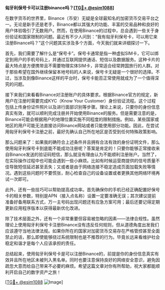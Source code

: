 **匈牙利保号卡可以注册binance吗？[[TG💪+ @esim1088](https://t.me/s/esim1088)]**

在数字货币的世界里，Binance（币安）无疑是全球最知名的加密货币交易平台之一。无论是新手还是老手，Binance都以其强大的功能、丰富的交易品种和良好的用户体验吸引了无数用户。然而，在使用Binance的过程中，总会遇到一些关于身份验证和国家限制的问题。最近有不少人问到：“我有匈牙利保号卡，可以用它来注册Binance吗？”这个问题其实涉及多个方面，今天我们就来详细探讨一下。

首先，我们需要了解什么是“保号卡”。保号卡通常是指一种虚拟SIM卡，它可以绑定到用户的手机号码上，并通过互联网提供通话、短信以及数据服务。这种卡片的最大特点是方便携带且不需要物理实体SIM卡，非常适合经常跨国旅行的人群。对于那些希望在国外继续保留本地号码的人来说，保号卡无疑是一个很好的选择。不过，当涉及到像Binance这样的平台时，保号卡能否正常使用就成为了一个值得深究的问题。

接下来我们来看看Binance对注册账户的具体要求。根据Binance官方的规定，新用户在注册时需要完成KYC（Know Your Customer）身份验证流程。这个过程包括上传身份证件照片以及进行面部识别等步骤。理论上来说，只要你的身份信息真实有效，就可以顺利完成注册并开始使用Binance的服务。但是需要注意的是，Binance可能会根据用户的地理位置实施不同程度的限制措施。例如，某些国家或地区的用户可能无法直接访问Binance网站或者只能使用部分功能。因此，在尝试用匈牙利保号卡注册之前，最好先确认自己所在地区是否受到任何特殊政策影响。

那么问题来了：如果我的确符合上述条件并且拥有合法有效的身份证明文件，那么使用匈牙利保号卡到底能不能成功注册呢？答案是肯定的！只要你能够正常接收来自Binance发送的验证码短信，那么就没有理由认为不能顺利注册账户。当然了，在实际操作过程中也可能会遇到一些小麻烦。比如有时候运营商提供的信号质量不佳导致短信延迟甚至丢失；又或者是由于网络连接不稳定造成页面加载失败等情况。遇到这些问题时不要慌张，耐心检查自己的设备设置或者更换其他网络环境再试一次即可。

此外，还有一些技巧可以帮助提高成功率。首先确保你的手机已经正确配置好保号卡的相关参数，特别是APN（接入点名称）设置一定要准确无误；其次建议提前准备好备用联系方式，万一主号码出现问题还有应急方案可用；最后还要记得定期更新应用程序版本以获得最新优化改进。

除了技术层面之外，还有一个非常重要但容易被忽略的因素——法律合规性。虽然理论上使用匈牙利保号卡注册Binance没有违反任何规则，但从道德角度出发我们应该遵守当地法律法规。如果你所在的国家对加密货币交易存在严格管控甚至全面禁止的话，那么即使能够绕过系统限制也是不推荐的行为。毕竟长远来看维护社会稳定和谐才是每个人应该承担的责任。

总结起来，使用匈牙利保号卡是可以注册Binance的，前提是你的身份信息真实有效并且所在地区未被列入黑名单。同时也要注意保持良好的网络安全意识，避免因疏忽大意而给自己带来不必要的麻烦。希望这篇文章对你有所帮助，祝大家都能顺利开启自己的数字资产之旅！

[[TG💪+ @esim1088](https://t.me/s/esim1088) ![Image](https://i.postimg.cc/4NQfJmqS/Snipaste-2025-05-13-00-14-12.png)]